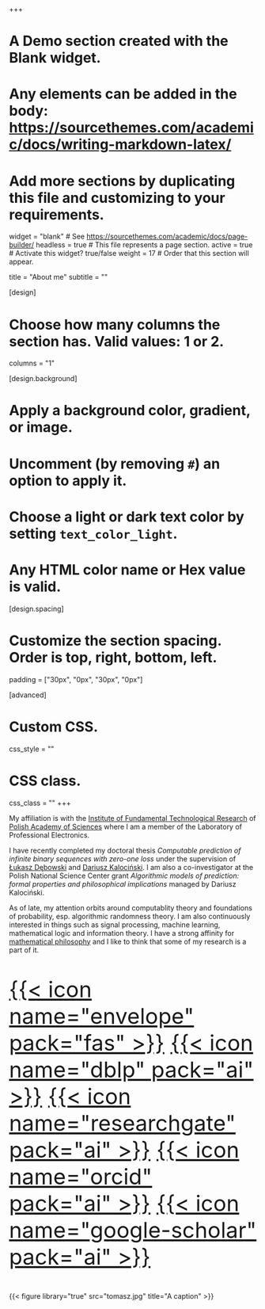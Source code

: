 +++
# A Demo section created with the Blank widget.
# Any elements can be added in the body: https://sourcethemes.com/academic/docs/writing-markdown-latex/
# Add more sections by duplicating this file and customizing to your requirements.

widget = "blank"  # See https://sourcethemes.com/academic/docs/page-builder/
headless = true  # This file represents a page section.
active = true  # Activate this widget? true/false
weight = 17  # Order that this section will appear.

title = "About me"
subtitle = ""

[design]
  # Choose how many columns the section has. Valid values: 1 or 2.
  columns = "1"

[design.background]
  # Apply a background color, gradient, or image.
  #   Uncomment (by removing `#`) an option to apply it.
  #   Choose a light or dark text color by setting `text_color_light`.
  #   Any HTML color name or Hex value is valid.


[design.spacing]
  # Customize the section spacing. Order is top, right, bottom, left.
  padding = ["30px", "0px", "30px", "0px"]

[advanced]
 # Custom CSS. 
 css_style = ""
 
 # CSS class.
 css_class = ""
+++
<div class="row">
  <div class="col-12 col-lg-8">
   <div text-align: justify;>
My affiliation is with the <a href="https://www.ippt.pan.pl/en/">Institute of Fundamental Technological Research</a> of <a href="https://institution.pan.pl/">Polish Academy of Sciences</a> where I am a member of the Laboratory of Professional Electronics.

I have recently completed my doctoral thesis <i>Computable prediction of infinite binary sequences with zero-one loss</i> under the supervision of <a href="https://home.ipipan.waw.pl/l.debowski/">Łukasz Dębowski</a> and <a href=http:/dariuszkalocinski.com>Dariusz Kalociński</a>. I am also a co-investigator at the Polish National Science Center grant <i>Algorithmic models of prediction: formal properties and philosophical implications</i> managed by Dariusz Kalociński. 

As of late, my attention orbits around computablity theory and foundations of probability, esp. algorithmic randomness theory. I am also continuously interested in things such as signal processing, machine learning, mathematical logic and information theory. 
I have a strong affinity for <a href="https://onlinelibrary.wiley.com/doi/full/10.1111/meta.12029">mathematical philosophy</a> and I like to think that some of my research is a part of it.</div>

<p style="font-size:44px">
<a href="mailto:tsteifer@ippt.pan.pl">{{< icon name="envelope" pack="fas" >}}</a>
<a href="https://dblp.org/pid/240/3151.html">{{< icon name="dblp" pack="ai" >}}</a>
<a href="https://www.researchgate.net/profile/Tomasz_Steifer">{{< icon name="researchgate" pack="ai" >}}</a>
<a href="https://orcid.org/0000-0003-0753-1042">{{< icon name="orcid" pack="ai" >}}</a>
<a href="https://scholar.google.pl/citations?user=Sjw4GpgAAAAJ">{{< icon name="google-scholar" pack="ai" >}}</a>
</p>
</div>
  <div class="col-12 col-lg-4">
 {{< figure library="true" src="tomasz.jpg" title="A caption" >}}
 </div>
